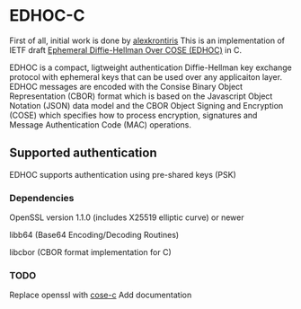 # EDHOC-C
First of all, initial work is done by [alexkrontiris](https://github.com/alexkrontiris/Enrollment-over-EDHOC)
This is an implementation of IETF draft [Ephemeral Diffie-Hellman Over COSE (EDHOC)](https://tools.ietf.org/html/draft-selander-ace-cose-ecdhe-08) in C.

EDHOC is a compact, ligtweight authentication Diffie-Hellman key exchange protocol with ephemeral keys that can be used over any applicaiton layer. EDHOC messages are encoded with the Consise Binary Object Representation (CBOR) format which is based on the Javascript Object Notation (JSON) data model and the CBOR Object Signing and Encryption (COSE) which specifies how to process encryption, signatures and Message Authentication Code (MAC) operations.


## Supported authentication

EDHOC supports authentication using pre-shared keys (PSK)

### Dependencies

OpenSSL version 1.1.0 (includes X25519 elliptic curve) or newer

libb64 (Base64 Encoding/Decoding Routines)

libcbor (CBOR format implementation for C)



### TODO

Replace openssl with [cose-c](https://github.com/cose-wg/COSE-C) 
Add documentation